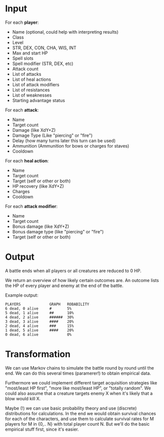 # Input
For each **player**:
 *  Name (optional, could help with interpreting results)
 *  Class
 *  Level
 *  STR, DEX, CON, CHA, WIS, INT
 *  Max and start HP
 *  Spell slots
 *  Spell modifier (STR, DEX, etc)
 *  Attack count
 *  List of attacks
 *  List of heal actions
 *  List of attack modifiers
 *  List of resistances
 *  List of weaknesses
 *  Starting advantage status

For each **attack**:
 *  Name
 *  Target count
 *  Damage (like XdY+Z)
 *  Damage Type (Like "piercing" or "fire")
 *  Delay (how many turns later this turn can be used)
 *  Ammunition (Ammunition for bows or charges for staves)
 *  Cooldown

For each **heal action**:
 *  Name
 *  Target count
 *  Target (self or other or both)
 *  HP recovery (like XdY+Z)
 *  Charges
 *  Cooldown

For each **attack modifier**:
 *  Name
 *  Target count
 *  Bonus damage (like XdY+Z)
 *  Bonus damage type (like "piercing" or "fire")
 *  Target (self or other or both)

# Output
A battle ends when all players or all creatures are reduced to 0 HP.

We return an overview of how likely certain outcomes are.
An outcome lists the HP of every player and enemy at the end of the battle.

Example output:
```
PLAYERS             GRAPH   ROBABILITY  
6 dead, 0 alive     #       5%          
5 dead, 1 alive     ##      10%         
4 dead, 2 alive     ######  30%         
3 dead, 3 alive     ####    20%         
2 dead, 4 alive     ###     15%         
1 dead, 5 alive     ####    20%         
0 dead, 6 alive             0%          
```

# Transformation
We can use Markov chains to simulate the battle round by round until the end. We can do this several times (paramerer!)
to obtain empirical data.

Furthermore we could implement different target acquisition strategies like "most/least HP first",
"more like most/least HP", or "totally random". We could also assume that a creature targets enemy X when it's likely
that a blow would kill X.

Maybe (!) we can use basic probability theory and use (discrete) distributions for calculations. In the end we would
obtain survival chances for each of the characters, and use them to calculate survival rates for M players for M in
{0,.. N} with total player count N. But we'll do the basic empirical stuff first, since it's easier.